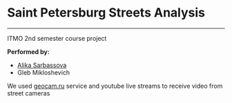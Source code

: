 # Saint Petersburg Streets Analysis

---

ITMO 2nd semester course project

**Performed by:**
* [Alika Sarbassova](https://github.com/Likaris/)
* Gleb Mikloshevich


We used [geocam.ru](https://www.geocam.ru) service and youtube live streams to receive video from street cameras